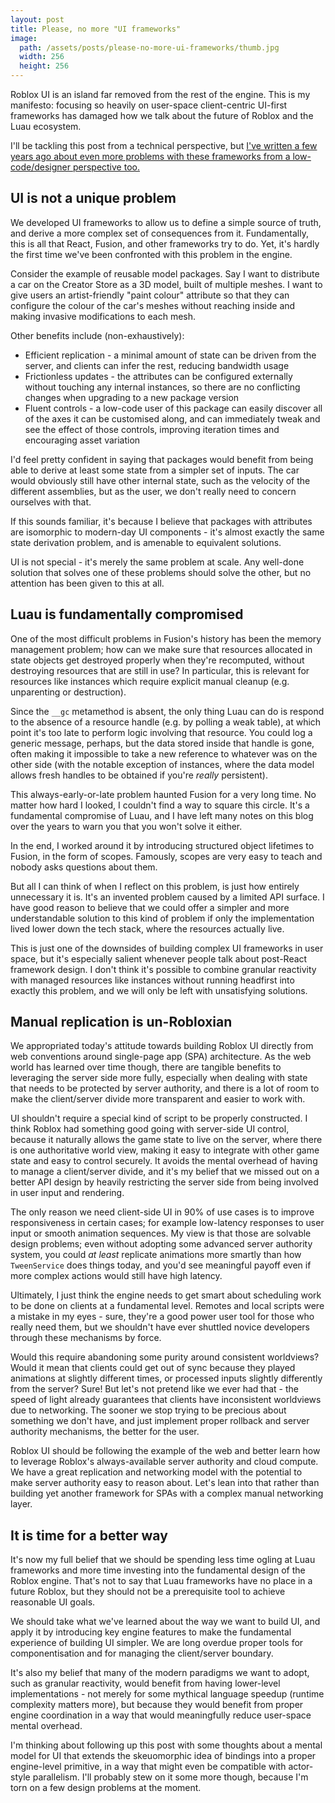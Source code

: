 ```yaml
---
layout: post
title: Please, no more "UI frameworks"
image:
  path: /assets/posts/please-no-more-ui-frameworks/thumb.jpg
  width: 256
  height: 256
---
```


Roblox UI is an island far removed from the rest of the engine. This is my manifesto: focusing so heavily on user-space client-centric UI-first frameworks has damaged how we talk about the future of Roblox and the Luau ecosystem.

I'll be tackling this post from a technical perspective, but [I've written a few years ago about even more problems with these frameworks from a low-code/designer perspective too.](https://fluff.blog/2022/11/10/ui-frameworks-dont-serve-designers.html)

## UI is not a unique problem

We developed UI frameworks to allow us to define a simple source of truth, and derive a more complex set of consequences from it. Fundamentally, this is all that React, Fusion, and other frameworks try to do. Yet, it's hardly the first time we've been confronted with this problem in the engine.

Consider the example of reusable model packages. Say I want to distribute a car on the Creator Store as a 3D model, built of multiple meshes. I want to give users an artist-friendly "paint colour" attribute so that they can configure the colour of the car's meshes without reaching inside and making invasive modifications to each mesh.

Other benefits include (non-exhaustively):
- Efficient replication - a minimal amount of state can be driven from the server, and clients can infer the rest, reducing bandwidth usage
- Frictionless updates - the attributes can be configured externally without touching any internal instances, so there are no conflicting changes when upgrading to a new package version
- Fluent controls - a low-code user of this package can easily discover all of the axes it can be customised along, and can immediately tweak and see the effect of those controls, improving iteration times and encouraging asset variation

I'd feel pretty confident in saying that packages would benefit from being able to derive at least some state from a simpler set of inputs. The car would obviously still have other internal state, such as the velocity of the different assemblies, but as the user, we don't really need to concern ourselves with that.

If this sounds familiar, it's because I believe that packages with attributes are isomorphic to modern-day UI components - it's almost exactly the same state derivation problem, and is amenable to equivalent solutions. 

UI is not special - it's merely the same problem at scale. Any well-done solution that solves one of these problems should solve the other, but no attention has been given to this at all. 

## Luau is fundamentally compromised

One of the most difficult problems in Fusion's history has been the memory management problem; how can we make sure that resources allocated in state objects get destroyed properly when they're recomputed, without destroying resources that are still in use? In particular, this is relevant for resources like instances which require explicit manual cleanup (e.g. unparenting or destruction).

Since the `__gc` metamethod is absent, the only thing Luau can do is respond to the absence of a resource handle (e.g. by polling a weak table), at which point it's too late to perform logic involving that resource. You could log a generic message, perhaps, but the data stored inside that handle is gone, often making it impossible to take a new reference to whatever was on the other side (with the notable exception of instances, where the data model allows fresh handles to be obtained if you're *really* persistent).

This always-early-or-late problem haunted Fusion for a very long time. No matter how hard I looked, I couldn't find a way to square this circle. It's a fundamental compromise of Luau, and I have left many notes on this blog over the years to warn you that you won't solve it either.

In the end, I worked around it by introducing structured object lifetimes to Fusion, in the form of scopes. Famously, scopes are very easy to teach and nobody asks questions about them.

But all I can think of when I reflect on this problem, is just how entirely unnecessary it is. It's an invented problem caused by a limited API surface. I have good reason to believe that we could offer a simpler and more understandable solution to this kind of problem if only the implementation lived lower down the tech stack, where the resources actually live.

This is just one of the downsides of building complex UI frameworks in user space, but it's especially salient whenever people talk about post-React framework design. I don't think it's possible to combine granular reactivity with managed resources like instances without running headfirst into exactly this problem, and we will only be left with unsatisfying solutions.

## Manual replication is un-Robloxian

We appropriated today's attitude towards building Roblox UI directly from web conventions around single-page app (SPA) architecture. As the web world has learned over time though, there are tangible benefits to leveraging the server side more fully, especially when dealing with state that needs to be protected by server authority, and there is a lot of room to make the client/server divide more transparent and easier to work with.

UI shouldn't require a special kind of script to be properly constructed. I think Roblox had something good going with server-side UI control, because it naturally allows the game state to live on the server, where there is one authoritative world view, making it easy to integrate with other game state and easy to control securely. It avoids the mental overhead of having to manage a client/server divide, and it's my belief that we missed out on a better API design by heavily restricting the server side from being involved in user input and rendering.

The only reason we need client-side UI in 90% of use cases is to improve responsiveness in certain cases; for example low-latency responses to user input or smooth animation sequences. My view is that those are solvable design problems; even without adopting some advanced server authority system, you could *at least* replicate animations more smartly than how `TweenService` does things today, and you'd see meaningful payoff even if more complex actions would still have high latency.

Ultimately, I just think the engine needs to get smart about scheduling work to be done on clients at a fundamental level. Remotes and local scripts were a mistake in my eyes - sure, they're a good power user tool for those who really need them, but we shouldn't have ever shuttled novice developers through these mechanisms by force.

Would this require abandoning some purity around consistent worldviews? Would it mean that clients could get out of sync because they played animations at slightly different times, or processed inputs slightly differently from the server? Sure! But let's not pretend like we ever had that - the speed of light already guarantees that clients have inconsistent worldviews due to networking. The sooner we stop trying to be precious about something we don't have, and just implement proper rollback and server authority mechanisms, the better for the user.

Roblox UI should be following the example of the web and better learn how to leverage Roblox's always-available server authority and cloud compute. We have a great replication and networking model with the potential to make server authority easy to reason about. Let's lean into that rather than building yet another framework for SPAs with a complex manual networking layer.

## It is time for a better way

It's now my full belief that we should be spending less time ogling at Luau frameworks and more time investing into the fundamental design of the Roblox engine. That's not to say that Luau frameworks have no place in a future Roblox, but they should not be a prerequisite tool to achieve reasonable UI goals.

We should take what we've learned about the way we want to build UI, and apply it by introducing key engine features to make the fundamental experience of building UI simpler. We are long overdue proper tools for componentisation and for managing the client/server boundary.

It's also my belief that many of the modern paradigms we want to adopt, such as granular reactivity, would benefit from having lower-level implementations - not merely for some mythical language speedup (runtime complexity matters more), but because they would benefit from proper engine coordination in a way that would meaningfully reduce user-space mental overhead.

I'm thinking about following up this post with some thoughts about a mental model for UI that extends the skeuomorphic idea of bindings into a proper engine-level primitive, in a way that might even be compatible with actor-style parallelism. I'll probably stew on it some more though, because I'm torn on a few design problems at the moment.